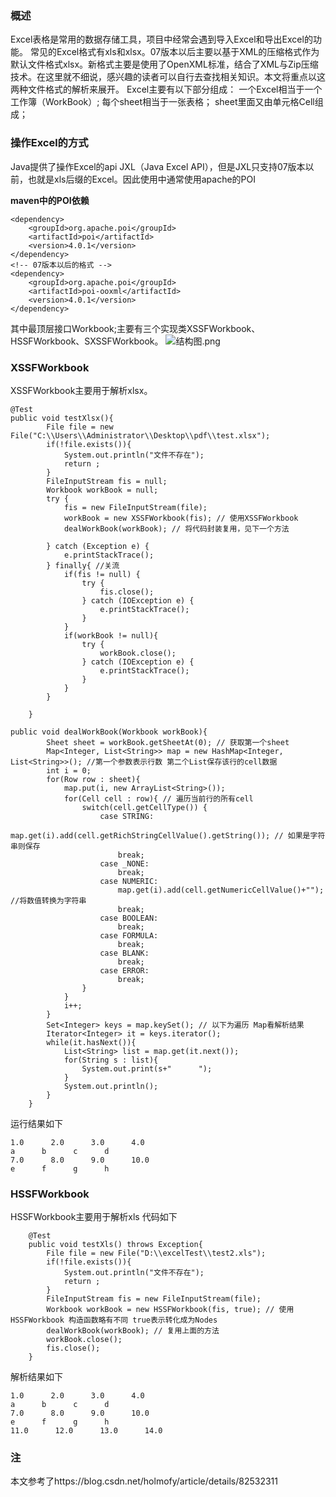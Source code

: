 

### 概述
Excel表格是常用的数据存储工具，项目中经常会遇到导入Excel和导出Excel的功能。
常见的Excel格式有xls和xlsx。07版本以后主要以基于XML的压缩格式作为默认文件格式xlsx。新格式主要是使用了OpenXML标准，结合了XML与Zip压缩技术。在这里就不细说，感兴趣的读者可以自行去查找相关知识。本文将重点以这两种文件格式的解析来展开。
Excel主要有以下部分组成：
一个Excel相当于一个工作簿（WorkBook）;
每个sheet相当于一张表格；
sheet里面又由单元格Cell组成；
### 操作Excel的方式
Java提供了操作Excel的api JXL（Java Excel API），但是JXL只支持07版本以前，也就是xls后缀的Excel。因此使用中通常使用apache的POI

**maven中的POI依赖**
```
<dependency>
    <groupId>org.apache.poi</groupId>
    <artifactId>poi</artifactId>
    <version>4.0.1</version>
</dependency>
<!-- 07版本以后的格式 -->
<dependency>
    <groupId>org.apache.poi</groupId>
    <artifactId>poi-ooxml</artifactId>
    <version>4.0.1</version>
</dependency>
```
其中最顶层接口Workbook;主要有三个实现类XSSFWorkbook、HSSFWorkbook、SXSSFWorkbook。
![结构图.png](https://upload-images.jianshu.io/upload_images/14607771-e2e19183646204f8.png?imageMogr2/auto-orient/strip%7CimageView2/2/w/1240)


### XSSFWorkbook
XSSFWorkbook主要用于解析xlsx。
```
@Test
public void testXlsx(){
        File file = new File("C:\\Users\\Administrator\\Desktop\\pdf\\test.xlsx");
        if(!file.exists()){
            System.out.println("文件不存在");
            return ;
        }
        FileInputStream fis = null;
        Workbook workBook = null;
        try {
            fis = new FileInputStream(file);
            workBook = new XSSFWorkbook(fis); // 使用XSSFWorkbook
            dealWorkBook(workBook); // 将代码封装复用，见下一个方法

        } catch (Exception e) {
            e.printStackTrace();
        } finally{ //关流
            if(fis != null) {
                try {
                    fis.close();
                } catch (IOException e) {
                    e.printStackTrace();
                }
            }
            if(workBook != null){
                try {
                    workBook.close();
                } catch (IOException e) {
                    e.printStackTrace();
                }
            }
        }

    }
```
```
public void dealWorkBook(Workbook workBook){
        Sheet sheet = workBook.getSheetAt(0); // 获取第一个sheet
        Map<Integer, List<String>> map = new HashMap<Integer, List<String>>(); //第一个参数表示行数 第二个List保存该行的cell数据
        int i = 0;
        for(Row row : sheet){
            map.put(i, new ArrayList<String>());
            for(Cell cell : row){ // 遍历当前行的所有cell
                switch(cell.getCellType()) {
                    case STRING:
                        map.get(i).add(cell.getRichStringCellValue().getString()); // 如果是字符串则保存
                        break;
                    case _NONE:
                        break;
                    case NUMERIC:
                        map.get(i).add(cell.getNumericCellValue()+""); //将数值转换为字符串
                        break;
                    case BOOLEAN:
                        break;
                    case FORMULA:
                        break;
                    case BLANK:
                        break;
                    case ERROR:
                        break;
                }
            }
            i++;
        }
        Set<Integer> keys = map.keySet(); // 以下为遍历 Map看解析结果
        Iterator<Integer> it = keys.iterator();
        while(it.hasNext()){
            List<String> list = map.get(it.next());
            for(String s : list){
                System.out.print(s+"      ");
            }
            System.out.println();
        }
    }
```
运行结果如下
```
1.0      2.0      3.0      4.0      
a      b      c      d      
7.0      8.0      9.0      10.0      
e      f      g      h      
```
### HSSFWorkbook

HSSFWorkbook主要用于解析xls
代码如下
```
    @Test
    public void testXls() throws Exception{
        File file = new File("D:\\excelTest\\test2.xls");
        if(!file.exists()){
            System.out.println("文件不存在");
            return ;
        }
        FileInputStream fis = new FileInputStream(file);
        Workbook workBook = new HSSFWorkbook(fis, true); // 使用HSSFWorkbook 构造函数略有不同 true表示转化成为Nodes
        dealWorkBook(workBook); // 复用上面的方法
        workBook.close();
        fis.close();
    }
```
解析结果如下
```
1.0      2.0      3.0      4.0      
a      b      c      d      
7.0      8.0      9.0      10.0      
e      f      g      h      
11.0      12.0      13.0      14.0  
```
### 注
本文参考了https://blog.csdn.net/holmofy/article/details/82532311
